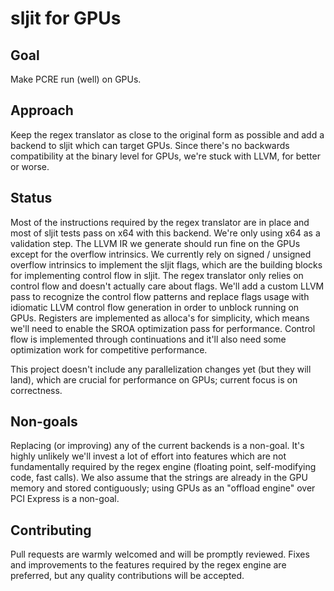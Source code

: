 # sljit for GPUs

## Goal

Make PCRE run (well) on GPUs.

## Approach

Keep the regex translator as close to the original form as possible and add a backend to sljit which can target GPUs.
Since there's no backwards compatibility at the binary level for GPUs, we're stuck with LLVM, for better or worse.

## Status

Most of the instructions required by the regex translator are in place and most of sljit tests pass on x64 with this backend.
We're only using x64 as a validation step. The LLVM IR we generate should run fine on the GPUs except for the overflow intrinsics.
We currently rely on signed / unsigned overflow intrinsics to implement the sljit flags, which are the building blocks for
implementing control flow in sljit. The regex translator only relies on control flow and doesn't actually care about flags.
We'll add a custom LLVM pass to recognize the control flow patterns and replace flags usage with idiomatic LLVM control flow
generation in order to unblock running on GPUs. Registers are implemented as alloca's for simplicity, which means we'll
need to enable the SROA optimization pass for performance. Control flow is implemented through continuations and it'll also
need some optimization work for competitive performance.

This project doesn't include any parallelization changes yet (but they will land), which are crucial for performance on GPUs;
current focus is on correctness.

## Non-goals

Replacing (or improving) any of the current backends is a non-goal. It's highly unlikely we'll invest a lot
of effort into features which are not fundamentally required by the regex engine (floating point, self-modifying code, fast calls). We also assume that the strings are already in the GPU memory and stored contiguously;
using GPUs as an "offload engine" over PCI Express is a non-goal.

## Contributing

Pull requests are warmly welcomed and will be promptly reviewed. Fixes and improvements to the features required by the regex
engine are preferred, but any quality contributions will be accepted.
